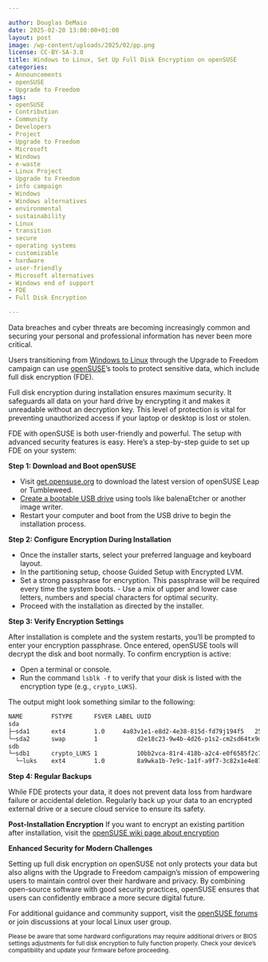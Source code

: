 ```yaml
---

author: Douglas DeMaio
date: 2025-02-20 13:00:00+01:00
layout: post
image: /wp-content/uploads/2025/02/pp.png
license: CC-BY-SA-3.0
title: Windows to Linux, Set Up Full Disk Encryption on openSUSE
categories:
- Announcements
- openSUSE
- Upgrade to Freedom
tags:
- openSUSE
- Contribution
- Community
- Developers
- Project
- Upgrade to Freedom
- Microsoft
- Windows
- e-waste
- Linux Project
- Upgrade to Freedom 
- info campaign
- Windows
- Windows alternatives
- environmental 
- sustainability
- Linux 
- transition
- secure 
- operating systems 
- customizable 
- hardware
- user-friendly 
- Microsoft alternatives
- Windows end of support
- FDE
- Full Disk Encryption

---
```


Data breaches and cyber threats are becoming increasingly common and securing your personal and professional information has never been more critical.

Users transitioning from [Windows to Linux](https://news.opensuse.org/2024/11/26/transition-from-windows-step-by-step/) through the Upgrade to Freedom campaign can use [openSUSE](https://get.opensuse.org/)’s tools to protect sensitive data, which include full disk encryption (FDE).

Full disk encryption during installation ensures maximum security. It safeguards all data on your hard drive by encrypting it and makes it unreadable without an decryption key. This level of protection is vital for preventing unauthorized access if your laptop or desktop is lost or stolen.

FDE with openSUSE is both user-friendly and powerful. The setup with advanced security features is easy.
Here’s a step-by-step guide to set up FDE on your system:

**Step 1: Download and Boot openSUSE**

  - Visit [get.opensuse.org](https://get.opensuse.org/) to download the latest version of openSUSE Leap or Tumbleweed.
  - [Create a bootable USB drive](https://news.opensuse.org/2024/11/20/upgrade-to-freedom-the-switch-from-windows/) using tools like balenaEtcher or another image writer.
  - Restart your computer and boot from the USB drive to begin the installation process.
 
**Step 2: Configure Encryption During Installation**

  - Once the installer starts, select your preferred language and keyboard layout.
  - In the partitioning setup, choose Guided Setup with Encrypted LVM.
  - Set a strong passphrase for encryption. This passphrase will be required every time the system boots.   - Use a mix of upper and lower case letters, numbers and special characters for optimal security.
  - Proceed with the installation as directed by the installer.
 
**Step 3: Verify Encryption Settings**

After installation is complete and the system restarts, you’ll be prompted to enter your encryption passphrase. Once entered, openSUSE tools will decrypt the disk and boot normally. To confirm encryption is active:

  - Open a terminal or console.
  - Run the command `lsblk -f` to verify that your disk is listed with the encryption type (e.g., `crypto_LUKS`).

The output might look something similar to the following:

```bash
NAME        FSTYPE      FSVER LABEL UUID                                   FSAVAIL FSUSE% MOUNTPOINT
sda                                                                                     
├─sda1      ext4        1.0     4a83v1e1-e8d2-4e38-815d-fd79j194f5   25G    30%    /
└─sda2      swap        1           d2e18c23-9w4b-4d26-p1s2-cm2sd64tx9de                
sdb                                                                                     
└─sdb1      crypto_LUKS 1           10bb2vca-81r4-418b-a2c4-e0f6585f2c7a                
  └─luks    ext4        1.0         8a9wka1b-7e9c-1a1f-a9f7-3c82x1e4e87f   150G    10%    /mnt/data
```
 
**Step 4: Regular Backups**

While FDE protects your data, it does not prevent data loss from hardware failure or accidental deletion. Regularly back up your data to an encrypted external drive or a secure cloud service to ensure its safety.

**Post-Installation Encryption**
If you want to encrypt an existing partition after installation, visit the [openSUSE wiki page about encryption](https://en.opensuse.org/SDB:Encrypted_filesystems#Manually_creating_new_LUKS_volume)

**Enhanced Security for Modern Challenges**

Setting up full disk encryption on openSUSE not only protects your data but also aligns with the Upgrade to Freedom campaign’s mission of empowering users to maintain control over their hardware and privacy. By combining open-source software with good security practices, openSUSE ensures that users can confidently embrace a more secure digital future.

For additional guidance and community support, visit the [openSUSE forums](https://forums.opensuse.org/) or join discussions at your local Linux user group.

<small> Please be aware that some hardward configurations may require additional drivers or BIOS settings adjustments for full disk encryption to fully function properly. Check your device’s compatibility and update your firmware before proceeding. </small>

<meta name="openSUSE, Open Source, development, Windows 10 end of support, Linux transition, Upgrade to Freedom campaign, Linux distributions, e-waste reduction, hardware sustainability, Ubuntu, Fedora, AlmaLinux, environmental benefits, secure operating systems, customizable Linux, Joanna Murzyn, KDE Akademy, electronic waste, open source, Linux alternatives, computer longevity, user-friendly Linux, live tutorials, ISO installation, Leap, Tumbleweed, Linux gaming, Linux for developers" content="HTML,CSS,XML,JavaScript">



